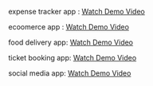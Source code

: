 expense tracker app :
[Watch Demo Video](https://youtube.com/shorts/7IMzERt__B0?si=eKHFkTMhIANujZm3)

ecoomerce app :
[Watch Demo Video](https://www.youtube.com/watch?v=CcVjdf_wDyk) 

food delivery app:
[Watch Demo Video](https://www.youtube.com/watch?v=CcVjdf_wDyk) 

ticket booking app:
[Watch Demo Video](https://www.youtube.com/watch?v=CcVjdf_wDyk) 

social media app:
[Watch Demo Video](https://www.youtube.com/watch?v=L_8yLOt7gSE)

